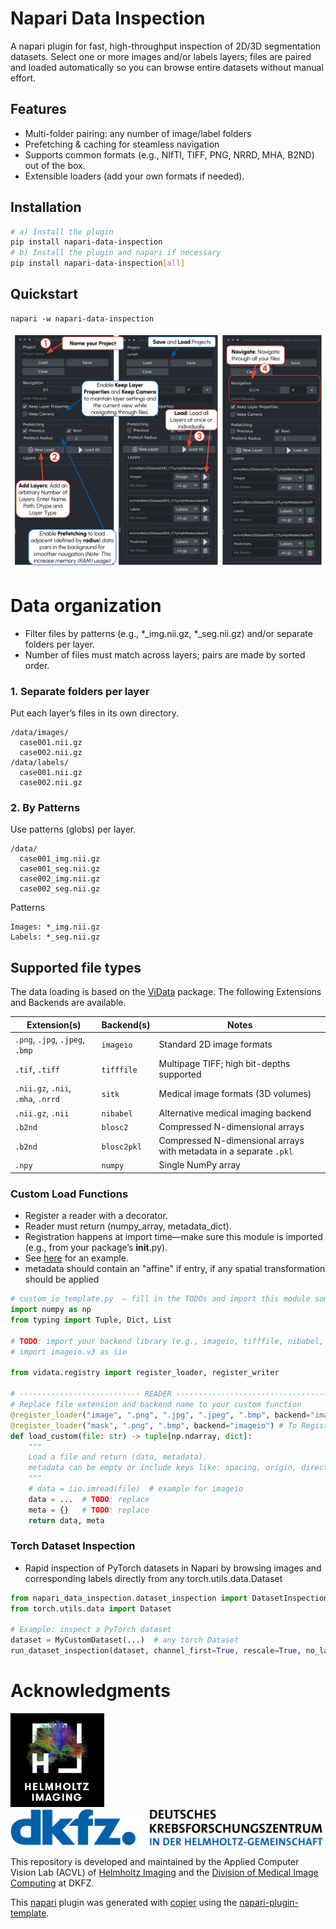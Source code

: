 # Napari Data Inspection

A napari plugin for fast, high-throughput inspection of 2D/3D segmentation datasets.
Select one or more images and/or labels layers; files are paired and loaded automatically so you can browse entire datasets without manual effort.

## Features

- Multi-folder pairing: any number of image/label folders
- Prefetching & caching for steamless navigation
- Supports common formats (e.g., NIfTI, TIFF, PNG, NRRD, MHA, B2ND) out of the box.
- Extensible loaders (add your own formats if needed).

## Installation

```bash
# a) Install the plugin
pip install napari-data-inspection
# b) Install the plugin and napari if necessary
pip install napari-data-inspection[all]
```

## Quickstart

```
napari -w napari-data-inspection
```

<img src="https://github.com/MIC-DKFZ/napari-data-inspection/raw/main/imgs/GUI.png">

# Data organization

- Filter files by patterns (e.g., \*\_img.nii.gz, \*\_seg.nii.gz) and/or separate folders per layer.
- Number of files must match across layers; pairs are made by sorted order.

### 1. Separate folders per layer

Put each layer’s files in its own directory.

```
/data/images/
  case001.nii.gz
  case002.nii.gz
/data/labels/
  case001.nii.gz
  case002.nii.gz
```

### 2. By Patterns

Use patterns (globs) per layer.

```
/data/
  case001_img.nii.gz
  case001_seg.nii.gz
  case002_img.nii.gz
  case002_seg.nii.gz
```

Patterns

```
Images: *_img.nii.gz
Labels: *_seg.nii.gz
```

## Supported file types

The data loading is based on the [ViData](%22https://github.com/MIC-DKFZ/ViData?tab=readme-ov-file#imaging-and-array-data%22) package.
The following Extensions and Backends are available.

| Extension(s)                       | Backend(s)  | Notes                                                              |
| ---------------------------------- | ----------- | ------------------------------------------------------------------ |
| `.png`, `.jpg`, `.jpeg`, `.bmp`    | `imageio`   | Standard 2D image formats                                          |
| `.tif`, `.tiff`                    | `tifffile`  | Multipage TIFF; high bit-depths supported                          |
| `.nii.gz`, `.nii`, `.mha`, `.nrrd` | `sitk`      | Medical image formats (3D volumes)                                 |
| `.nii.gz`, `.nii`                  | `nibabel`   | Alternative medical imaging backend                                |
| `.b2nd`                            | `blosc2`    | Compressed N-dimensional arrays                                    |
| `.b2nd`                            | `blosc2pkl` | Compressed N-dimensional arrays with metadata in a separate `.pkl` |
| `.npy`                             | `numpy`     | Single NumPy array                                                 |

### Custom Load Functions

- Register a reader with a decorator.
- Reader must return (numpy_array, metadata_dict).
- Registration happens at import time—make sure this module is imported (e.g., from your package’s __init__.py).
- See [here](https://github.com/MIC-DKFZ/ViData/blob/main/src/vidata/io/image_io.py) for an example.
- metadata should contain an "affine" if entry, if any spatial transformation should be applied

```py
# custom_io_template.py  — fill in the TODOs and import this module somewhere at startup.
import numpy as np
from typing import Tuple, Dict, List

# TODO: import your backend library (e.g., imageio, tifffile, nibabel, SimpleITK, ...)
# import imageio.v3 as iio

from vidata.registry import register_loader, register_writer

# --------------------------- READER ------------------------------------------
# Replace file extension and backend name to your custom function
@register_loader("image", ".png", ".jpg", ".jpeg", ".bmp", backend="imageio")  # To Register Image Loading
@register_loader("mask", ".png", ".bmp", backend="imageio") # To Register Label Loading
def load_custom(file: str) -> tuple[np.ndarray, dict]:
    """
    Load a file and return (data, metadata).
    metadata can be empty or include keys like: spacing, origin, direction, shear, dtype, etc.
    """
    # data = iio.imread(file)  # example for imageio
    data = ...  # TODO: replace
    meta = {}   # TODO: replace
    return data, meta
```

### Torch Dataset Inspection

- Rapid inspection of PyTorch datasets in Napari by browsing images and corresponding labels directly from any torch.utils.data.Dataset

```py
from napari_data_inspection.dataset_inspection import DatasetInspectionWidget, run_dataset_inspection
from torch.utils.data import Dataset

# Example: inspect a PyTorch dataset
dataset = MyCustomDataset(...)  # any torch Dataset
run_dataset_inspection(dataset, channel_first=True, rescale=True, no_label=False)
```

# Acknowledgments

<p align="left">
  <img src="https://github.com/MIC-DKFZ/napari-data-inspection/raw/main/imgs/Logos/HI_Logo.png" width="150"> &nbsp;&nbsp;&nbsp;&nbsp;
  <img src="https://github.com/MIC-DKFZ/napari-data-inspection/raw/main/imgs/Logos/DKFZ_Logo.png" width="500">
</p>

This repository is developed and maintained by the Applied Computer Vision Lab (ACVL)
of [Helmholtz Imaging](https://www.helmholtz-imaging.de/) and the
[Division of Medical Image Computing](https://www.dkfz.de/en/medical-image-computing) at DKFZ.

This [napari] plugin was generated with [copier] using the [napari-plugin-template].

[copier]: https://copier.readthedocs.io/en/stable/
[napari]: https://github.com/napari/napari
[napari-plugin-template]: https://github.com/napari/napari-plugin-template
